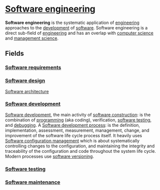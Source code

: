 

# [Software engineering](https://en.wikipedia.org/wiki/Software_engineering)

**Software engineering** is the systematic application of [engineering](https://en.wikipedia.org/wiki/Engineering) approaches to the [development](https://en.wikipedia.org/wiki/Software_development) of [software](https://en.wikipedia.org/wiki/Software). Software engineering is a direct sub-field of [engineering](https://en.wikipedia.org/wiki/Engineering) and has an overlap with [computer science](https://en.wikipedia.org/wiki/Computer_science) and [management science](https://en.wikipedia.org/wiki/Management_science).

## Fields

### [Software requirements](https://en.wikipedia.org/wiki/Software_requirements)



### [Software design](https://en.wikipedia.org/wiki/Software_design)



[Software architecture](https://en.wikipedia.org/wiki/Software_architecture)



### [Software development](https://en.wikipedia.org/wiki/Software_development)

[Software development](https://en.wikipedia.org/wiki/Software_development), the main activity of [software construction](https://en.wikipedia.org/wiki/Software_construction): is the combination of [programming](https://en.wikipedia.org/wiki/Computer_programming) (aka coding), verification, [software testing](https://en.wikipedia.org/wiki/Software_testing), and [debugging](https://en.wikipedia.org/wiki/Debugging). A [Software development process](https://en.wikipedia.org/wiki/Software_development_process): is the definition, implementation, assessment, measurement, management, change, and improvement of the software life cycle process itself. It heavily uses [Software configuration management](https://en.wikipedia.org/wiki/Software_configuration_management) which is about systematically controlling changes to the configuration, and maintaining the integrity and traceability of the configuration and code throughout the system life cycle. Modern processes use [software versioning](https://en.wikipedia.org/wiki/Software_versioning).



### [Software testing](https://en.wikipedia.org/wiki/Software_testing)



### [Software maintenance](https://en.wikipedia.org/wiki/Software_maintenance)